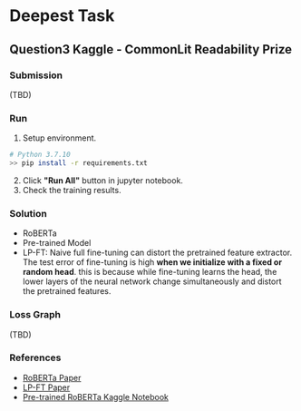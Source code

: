 # Deepest Task

## Question3 Kaggle - CommonLit Readability Prize

### Submission

(TBD)

### Run

1. Setup environment.
``` Bash
# Python 3.7.10
>> pip install -r requirements.txt
```
2. Click **"Run All"** button in jupyter notebook.
3. Check the training results.

### Solution

- RoBERTa
- Pre-trained Model
- LP-FT: Naive full fine-tuning can distort the pretrained feature extractor. The test error of fine-tuning is high **when we initialize with a fixed or random head**. this is because while fine-tuning learns the head, the lower layers of the neural network change simultaneously and distort the pretrained features.

### Loss Graph

(TBD)

### References

- [RoBERTa Paper](https://arxiv.org/abs/1907.11692)
- [LP-FT Paper](https://arxiv.org/abs/2202.10054)
- [Pre-trained RoBERTa Kaggle Notebook](https://www.kaggle.com/code/andretugan/pre-trained-roberta-solution-in-pytorch/notebook)
